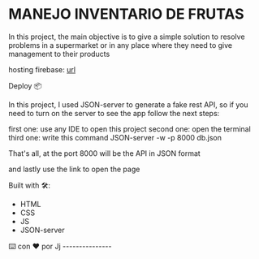 # MANEJO INVENTARIO DE FRUTAS

In this project, the main objective is to give a simple solution to resolve problems in a supermarket or in any place where they need to give management to their products

hosting firebase:
[url](https://inventarioproductos-838e2.web.app/html/index.html)

Deploy 📦

In this project, I used JSON-server to generate a fake rest API, so if you need to turn on the server to see the app follow the next steps:

first one: use any IDE to open this project
second one: open the terminal
third one: write this command
JSON-server -w -p 8000 db.json

That's all, at the port 8000 will be the API in JSON format

and lastly use the link to open the page

Built with 🛠️:

- HTML
- CSS
- JS
- JSON-server


⌨️ con ❤️ por Jj ---------------